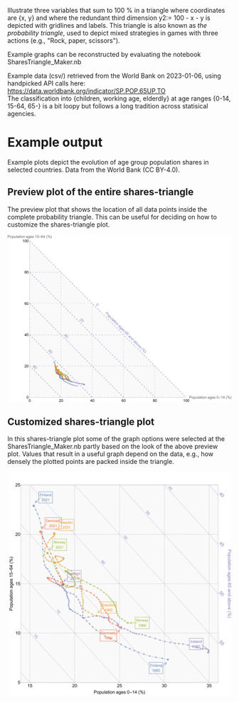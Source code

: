Illustrate three variables that sum to 100 % in a triangle where coordinates are {x, y} and where the redundant third dimension y2:= 100 - x - y is depicted with gridlines and labels. 
This triangle is also known as *the probability triangle*, used to depict mixed strategies in games with three actions (e.g., "Rock, paper, scissors").

Example graphs can be reconstructed by evaluating the notebook SharesTriangle_Maker.nb

Example data (csv/) retrieved from the World Bank on 2023-01-06, using handpicked API calls here: 
https://data.worldbank.org/indicator/SP.POP.65UP.TO  
The classification into {children, working age, elderdly} at age ranges {0-14, 15-64, 65-} is a bit loopy but follows a long tradition across statisical agencies.

# Example output

Example plots depict the evolution of age group population shares in selected countries. 
Data from the World Bank (CC BY-4.0).

## Preview plot of the entire shares-triangle

The preview plot that shows the location of all data points inside the complete probability triangle. This can be useful for deciding on how to customize the shares-triangle plot.

<p align="center">
<img align="center" src="https://github.com/tervio/shares-triangle/blob/main/graphs/test_full.svg?raw=true">
</p>

## Customized shares-triangle plot

In this shares-triangle plot some of the graph options were selected at the SharesTriangle_Maker.nb partly based on the look of the above preview plot. 
Values that result in a useful graph depend on the data, e.g., how densely the plotted points are packed inside the triangle. 

![Custom shares-triangle plot](https://github.com/tervio/shares-triangle/blob/main/graphs/test.svg?raw=true)
